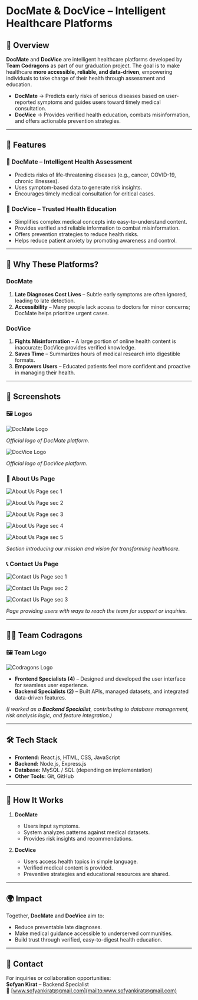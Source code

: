 # DocMate & DocVice – Intelligent Healthcare Platforms  

## 📌 Overview  
**DocMate** and **DocVice** are intelligent healthcare platforms developed by **Team Codragons** as part of our graduation project. The goal is to make healthcare **more accessible, reliable, and data-driven**, empowering individuals to take charge of their health through assessment and education.  

- **DocMate** → Predicts early risks of serious diseases based on user-reported symptoms and guides users toward timely medical consultation.  
- **DocVice** → Provides verified health education, combats misinformation, and offers actionable prevention strategies.  

---

## 🚀 Features  

### 🔹 DocMate – Intelligent Health Assessment  
- Predicts risks of life-threatening diseases (e.g., cancer, COVID-19, chronic illnesses).  
- Uses symptom-based data to generate risk insights.  
- Encourages timely medical consultation for critical cases.  

### 🔹 DocVice – Trusted Health Education  
- Simplifies complex medical concepts into easy-to-understand content.  
- Provides verified and reliable information to combat misinformation.  
- Offers prevention strategies to reduce health risks.  
- Helps reduce patient anxiety by promoting awareness and control.  

---

## 🎯 Why These Platforms?  

### DocMate  
1. **Late Diagnoses Cost Lives** – Subtle early symptoms are often ignored, leading to late detection.  
2. **Accessibility** – Many people lack access to doctors for minor concerns; DocMate helps prioritize urgent cases.  

### DocVice  
1. **Fights Misinformation** – A large portion of online health content is inaccurate; DocVice provides verified knowledge.  
2. **Saves Time** – Summarizes hours of medical research into digestible formats.  
3. **Empowers Users** – Educated patients feel more confident and proactive in managing their health.  

---

## 📸 Screenshots
### 🖼️ Logos
![DocMate Logo](images/DocMate_logo.webp)

*Official logo of DocMate platform.*  

![DocVice Logo](images/DocVice_logo.webp)

*Official logo of DocVice platform.*  

### 📄 About Us Page  
![About Us Page sec 1](images/About_Us_sec1.jpg)

![About Us Page sec 2](images/About_Us_sec2.jpg)

![About Us Page sec 3](images/About_Us_sec3.jpg)

![About Us Page sec 4](images/About_Us_sec4.jpg)

![About Us Page sec 5](images/about_us_sec5.jpg)

*Section introducing our mission and vision for transforming healthcare.*  

### 📞 Contact Us Page  
![Contact Us Page sec 1](images/Contact_Us_sec1.jpg)

![Contact Us Page sec 2](images/Contact_Us_sec2.jpg)

![Contact Us Page sec 3](images/Contact_Us_sec3.jpg)

*Page providing users with ways to reach the team for support or inquiries.*  

---

## 👨‍💻 Team Codragons  
### 🖼️ Team Logo
![Codragons Logo](images/codragons.webp)

- **Frontend Specialists (4)** – Designed and developed the user interface for seamless user experience.  
- **Backend Specialists (2)** – Built APIs, managed datasets, and integrated data-driven features.  

*(I worked as a **Backend Specialist**, contributing to database management, risk analysis logic, and feature integration.)*  

---

## 🛠️ Tech Stack  
- **Frontend:** React.js, HTML, CSS, JavaScript  
- **Backend:** Node.js, Express.js  
- **Database:** MySQL / SQL (depending on implementation)  
- **Other Tools:** Git, GitHub  

---

## 📖 How It Works  

1. **DocMate**  
   - Users input symptoms.  
   - System analyzes patterns against medical datasets.  
   - Provides risk insights and recommendations.  

2. **DocVice**  
   - Users access health topics in simple language.  
   - Verified medical content is provided.  
   - Preventive strategies and educational resources are shared.  

---

## 🌍 Impact  
Together, **DocMate** and **DocVice** aim to:  
- Reduce preventable late diagnoses.  
- Make medical guidance accessible to underserved communities.  
- Build trust through verified, easy-to-digest health education.  

---

## 📩 Contact  
For inquiries or collaboration opportunities:  
**Sofyan Kirat** – Backend Specialist  
📧 [www.sofyankirat@gmail.com](mailto:www.sofyankirat@gmail.com)  
